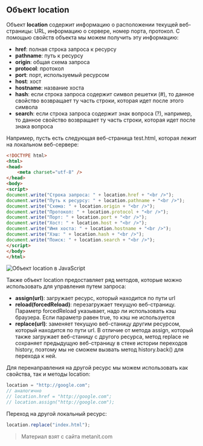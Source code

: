 ## Объект location

Объект **location** содержит информацию о расположении текущей веб-страницы: URL, информацию о сервере, номер порта, протокол. С помощью свойств объекта мы можем получить эту информацию:
- **href**: полная строка запроса к ресурсу
- **pathname**: путь к ресурсу
- **origin**: общая схема запроса
- **protocol**: протокол
- **port**: порт, используемый ресурсом
- **host**: хост
- **hostname**: название хоста
- **hash**: если строка запроса содержит символ решетки (#), то данное свойство возвращает ту часть строки, которая идет после этого символа
- **search**: если строка запроса содержит знак вопроса (?), например,  то данное свойство возвращает ту часть строки, которая идет после знака вопроса

Например, пусть есть следующая веб-страница test.html, которая лежит на локальном веб-сервере:

```html
<!DOCTYPE html>
<html>
<head>
    <meta charset="utf-8" />
</head>
<body>
<script>
document.write("Строка запроса: " + location.href + "<br />");
document.write("Путь к ресурсу: " + location.pathname + "<br />");
document.write("Схема: " + location.origin + "<br />");
document.write("Протокол: " + location.protocol + "<br />");
document.write("Порт: " + location.port + "<br />");
document.write("Хост: " + location.host + "<br />");
document.write("Имя хоста: " + location.hostname + "<br />");
document.write("Хэш: " + location.hash + "<br />");
document.write("Поиск: " + location.search + "<br />");
</script>
</body>
</html>
```

![Объект location в JavaScript](https://metanit.com/web/javascript/pics/location.png)

Также объект location предоставляет ряд методов, которые можно использовать для управления путем запроса:
- **assign(url)**: загружает ресурс, который находится по пути url
- **reload(forcedReload)**: перезагружает текущую веб-страницу. Параметр forcedReload указывает, надо ли использовать кэш 
браузера. Если параметр равен true, то кэш не используется
- **replace(url)**: заменяет текущую веб-станицу другим ресурсом, который находится по пути url. В отличие от метода 
assign, который также загружает веб-станицу с другого ресурса, метод replace не сохраняет предыдущую веб-страницу в стеке истории переходов 
history, поэтому мы не сможем вызвать метод history.back() для перехода к ней.

Для перенаправления на другой ресурс мы можем использовать как свойства, так и методы location:

```js
location = "http://google.com";
// аналогично
// location.href = "http://google.com";
// location.assign("http://google.com");
```

Переход на другой локальный ресурс:

```js
location.replace("index.html");
```


> Материал взят с сайта metanit.com